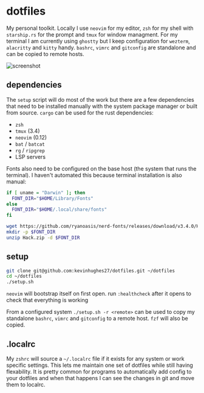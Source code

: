 # dotfiles

My personal toolkit. Locally I use `neovim` for my editor, `zsh` for my shell with `starship.rs` for the prompt and `tmux` for window managment. For my terminal I am currently using `ghostty` but I keep configuration for `wezterm`, `alacritty` and `kitty` handy. `bashrc`, `vimrc` and `gitconfig` are standalone and can be copied to remote hosts.

![screenshot](https://user-images.githubusercontent.com/1965489/210177151-84c27c26-2c4f-4e78-a644-7f4bb86e7d45.png)


## dependencies

The `setup` script will do most of the work but there are a few dependencies that need to be installed manually with the system package manager or built from source. `cargo` can be used for the rust dependencies:

  * `zsh`
  * `tmux` (3.4)
  * `neovim` (0.12)
  * `bat` / `batcat`
  * `rg` / `ripgrep`
  * LSP servers

Fonts also need to be configured on the base host (the system that runs the terminal). I haven't automated this because terminal installation is also manual:

```sh
if [ uname = "Darwin" ]; then
  FONT_DIR="$HOME/Library/Fonts"
else
  FONT_DIR="$HOME/.local/share/fonts"
fi

wget https://github.com/ryanoasis/nerd-fonts/releases/download/v3.4.0/Hack.zip
mkdir -p $FONT_DIR
unzip Hack.zip -d $FONT_DIR
```


## setup

```sh
git clone git@github.com:kevinhughes27/dotfiles.git ~/dotfiles
cd ~/dotfiles
./setup.sh
```

`neovim` will bootstrap itself on first open. run `:healthcheck` after it opens to check that everything is working

From a configured system `./setup.sh -r <remote>` can be used to copy my standalone `bashrc`, `vimrc` and `gitconfig` to a remote host. `fzf` will also be copied.


## .localrc

My `zshrc` will source a `~/.localrc` file if it exists for any system or work specific settings. This lets me maintain one set of dotfiles while still having flexability. It is pretty common for programs to automatically add config to your dotfiles and when that happens I can see the changes in git and move them to localrc.
